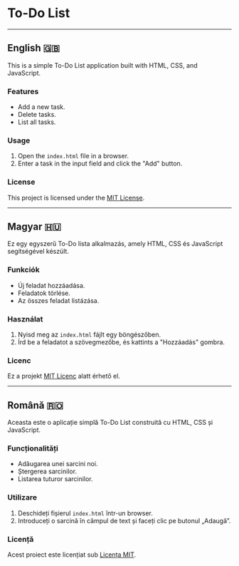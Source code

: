 # To-Do List

---

## English 🇬🇧

This is a simple To-Do List application built with HTML, CSS, and JavaScript. 

### Features
- Add a new task.
- Delete tasks.
- List all tasks.

### Usage
1. Open the `index.html` file in a browser.
2. Enter a task in the input field and click the "Add" button.

### License
This project is licensed under the [MIT License](LICENSE).

---

## Magyar 🇭🇺

Ez egy egyszerű To-Do lista alkalmazás, amely HTML, CSS és JavaScript segítségével készült.

### Funkciók
- Új feladat hozzáadása.
- Feladatok törlése.
- Az összes feladat listázása.

### Használat
1. Nyisd meg az `index.html` fájlt egy böngészőben.
2. Írd be a feladatot a szövegmezőbe, és kattints a "Hozzáadás" gombra.

### Licenc
Ez a projekt [MIT Licenc](LICENSE) alatt érhető el.

---

## Română 🇷🇴

Aceasta este o aplicație simplă To-Do List construită cu HTML, CSS și JavaScript.

### Funcționalități
- Adăugarea unei sarcini noi.
- Ștergerea sarcinilor.
- Listarea tuturor sarcinilor.

### Utilizare
1. Deschideți fișierul `index.html` într-un browser.
2. Introduceți o sarcină în câmpul de text și faceți clic pe butonul „Adaugă”.

### Licență
Acest proiect este licențiat sub [Licența MIT](LICENSE).
